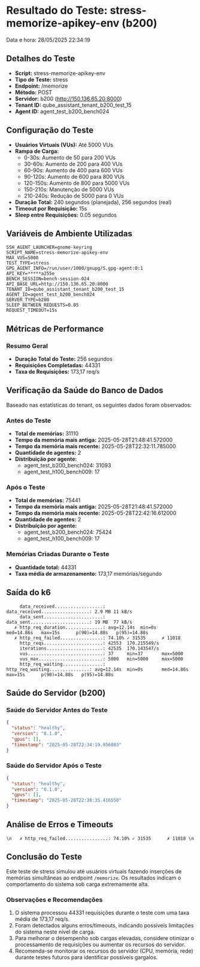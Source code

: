 # Resultado do Teste: stress-memorize-apikey-env (b200)

Data e hora: 28/05/2025 22:34:19

## Detalhes do Teste

* **Script:** stress-memorize-apikey-env
* **Tipo de Teste:** stress
* **Endpoint:** /memorize
* **Método:** POST
* **Servidor:** b200 (http://150.136.65.20:8000)
* **Tenant ID:** qube_assistant_tenant_b200_test_15
* **Agent ID:** agent_test_b200_bench024

## Configuração do Teste

* **Usuários Virtuais (VUs):** Até 5000 VUs
* **Rampa de Carga:**
  * 0-30s: Aumento de 50 para 200 VUs
  * 30-60s: Aumento de 200 para 400 VUs
  * 60-90s: Aumento de 400 para 600 VUs
  * 90-120s: Aumento de 600 para 800 VUs
  * 120-150s: Aumento de 800 para 5000 VUs
  * 150-210s: Manutenção de 5000 VUs
  * 210-240s: Redução de 5000 para 0 VUs
* **Duração Total:** 240 segundos (planejada), 256 segundos (real)
* **Timeout por Requisição:** 15s
* **Sleep entre Requisições:** 0.05 segundos

## Variáveis de Ambiente Utilizadas

```
SSH_AGENT_LAUNCHER=gnome-keyring
SCRIPT_NAME=stress-memorize-apikey-env
MAX_VUS=5000
TEST_TYPE=stress
GPG_AGENT_INFO=/run/user/1000/gnupg/S.gpg-agent:0:1
API_KEY=*****a255e
BENCH_SESSION=bench-session-024
API_BASE_URL=http://150.136.65.20:8000
TENANT_ID=qube_assistant_tenant_b200_test_15
AGENT_ID=agent_test_b200_bench024
SERVER_TYPE=b200
SLEEP_BETWEEN_REQUESTS=0.05
REQUEST_TIMEOUT=15s
```

## Métricas de Performance

### Resumo Geral
* **Duração Total do Teste:** 256 segundos
* **Requisições Completadas:** 44331
* **Taxa de Requisições:** 173,17 req/s

## Verificação da Saúde do Banco de Dados

Baseado nas estatísticas do tenant, os seguintes dados foram observados:

### Antes do Teste
* **Total de memórias:** 31110
* **Tempo da memória mais antiga:** 2025-05-28T21:48:41.572000
* **Tempo da memória mais recente:** 2025-05-28T22:32:11.785000
* **Quantidade de agentes:** 2
* **Distribuição por agente:**
  * agent_test_b200_bench024: 31093
  * agent_test_h100_bench009: 17

### Após o Teste
* **Total de memórias:** 75441
* **Tempo da memória mais antiga:** 2025-05-28T21:48:41.572000
* **Tempo da memória mais recente:** 2025-05-28T22:42:16.612000
* **Quantidade de agentes:** 2
* **Distribuição por agente:**
  * agent_test_b200_bench024: 75424
  * agent_test_h100_bench009: 17

### Memórias Criadas Durante o Teste
* **Quantidade total:** 44331
* **Taxa média de armazenamento:** 173,17 memórias/segundo

## Saída do k6

```
     data_received..................:      data_received..................: 2.9 MB 11 kB/s
     data_sent......................:      data_sent......................: 19 MB  77 kB/s
   ✗ http_req_duration..............: avg=12.14s  min=0s       med=14.86s   max=15s      p(90)=14.88s   p(95)=14.88s  
   ✗ http_req_failed................: 74.10% ✓ 31535      ✗ 11018 
     http_reqs......................: 42553  170.215549/s
     iterations.....................: 42535  170.143547/s
     vus............................: 37     min=37       max=5000
     vus_max........................: 5000   min=5000     max=5000
     http_req_waiting...............:      http_req_waiting...............: avg=12.14s  min=0s       med=14.86s   max=15s      p(90)=14.88s   p(95)=14.88s  
```

## Saúde do Servidor (b200)

### Saúde do Servidor Antes do Teste
```json
{
  "status": "healthy",
  "version": "0.1.0",
  "gpus": [],
  "timestamp": "2025-05-28T22:34:19.956003"
}
```

### Saúde do Servidor Após o Teste
```json
{
  "status": "healthy",
  "version": "0.1.0",
  "gpus": [],
  "timestamp": "2025-05-28T22:38:35.416550"
}
```

## Análise de Erros e Timeouts

```\n   ✗ http_req_failed................: 74.10% ✓ 31535      ✗ 11018 \n```

## Conclusão do Teste

Este teste de stress simulou até  usuários virtuais fazendo inserções de memórias simultâneas ao endpoint `/memorize`. Os resultados indicam o comportamento do sistema sob carga extremamente alta.

### Observações e Recomendações

1. O sistema processou 44331 requisições durante o teste com uma taxa média de 173,17 req/s.
2. Foram detectados alguns erros/timeouts, indicando possíveis limitações do sistema neste nível de carga.
3. Para melhorar o desempenho sob cargas elevadas, considere otimizar o processamento de requisições ou aumentar os recursos do servidor.
4. Recomenda-se monitorar os recursos do servidor (CPU, memória, rede) durante testes futuros para identificar possíveis gargalos.

